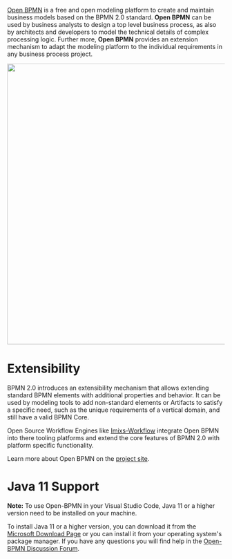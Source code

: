 [Open BPMN](https://www.open-bpmn.org) is a free and open modeling platform to create and maintain business models based on the BPMN 2.0 standard. **Open BPMN** can be used by business analysts to design a top level business process, as also by architects and developers to model the technical details of complex processing logic.
Further more, **Open BPMN** provides an extension mechanism to adapt the modeling platform to the individual requirements in any business process project.

<img width="650" src="https://www.open-bpmn.org/images/imixs-bpmn-001.png" />

# Extensibility

BPMN 2.0 introduces an extensibility mechanism that allows extending standard BPMN elements with additional properties and behavior. It can be used by modeling tools to add non-standard elements or Artifacts to satisfy a specific need, such as the unique requirements of a vertical domain, and still have a valid BPMN Core.

Open Source Workflow Engines like [Imixs-Workflow](https://www.imixs.org) integrate Open BPMN into there tooling platforms and extend the core features of BPMN 2.0 with platform specific functionality.

Learn more about Open BPMN on the [project site](https://www.open-bpmn.org).

# Java 11 Support

**Note:** To use Open-BPMN in your Visual Studio Code, Java 11 or a higher version need to be installed on your machine.

To install Java 11 or a higher version, you can download it from the [Microsoft Download Page](https://learn.microsoft.com/en-us/java/openjdk/download) or you can install it from your operating system's package manager. If you have any questions you will find help in the [Open-BPMN Discussion Forum](https://github.com/imixs/open-bpmn/discussions).
